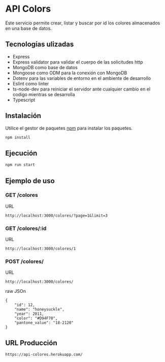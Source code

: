 # API Colors

Este servicio permite crear, listar y buscar por id los colores almacenados en una base de datos.

## Tecnologías ulizadas

- Express
- Express validator para validar el cuerpo de las solicitudes http
- MongoDB como base de datos
- Mongoose como ODM para la conexión con MongoDB
- Dotenv para las variables de entorno en el ambiente de desarrollo
- Eslint como linter
- ts-node-dev para reiniciar el servidor ante cualquier cambio en el codigo mientras se desarrolla
- Typescript

## Instalación

Utilice el gestor de paquetes [npm](https://docs.npmjs.com/downloading-and-installing-node-js-and-npm) para instalar los paquetes.

```bash
npm install
```

## Ejecución

```bash
npm run start
```
## Ejemplo de uso

### GET /colores
URL
```code
http://localhost:3000/colores/?page=1&limit=3
```

### GET /colores/:id
URL
```code
http://localhost:3000/colores/1
```

### POST /colores/
URL
```code
http://localhost:3000/colores/
```
raw JSOn
```code
{
    "id": 12,
    "name": "honeysuckle",
    "year": 2011,
    "color": "#D94F70",
    "pantone_value": "18-2120"
}
```

## URL Producción
```code
https://api-colores.herokuapp.com/
```